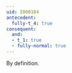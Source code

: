 ```yaml
---
uid: I000104
antecedent:
  fully-t_4: true
consequent:
  and:
  - t_1: true
  - fully-normal: true
---
```

By definition.

